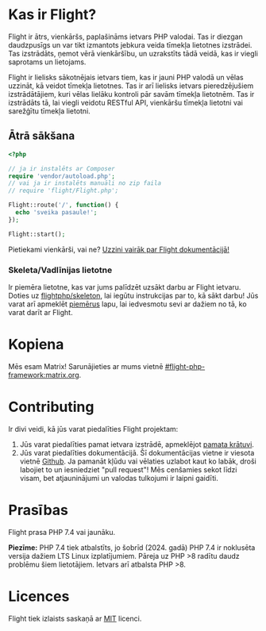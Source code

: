 # Kas ir Flight?

Flight ir ātrs, vienkāršs, paplašināms ietvars PHP valodai. Tas ir diezgan daudzpusīgs un var tikt izmantots jebkura veida tīmekļa lietotnes izstrādei. Tas izstrādāts, ņemot vērā vienkāršību, un uzrakstīts tādā veidā, kas ir viegli saprotams un lietojams.

Flight ir lielisks sākotnējais ietvars tiem, kas ir jauni PHP valodā un vēlas uzzināt, kā veidot tīmekļa lietotnes. Tas ir arī lielisks ietvars pieredzējušiem izstrādātājiem, kuri vēlas lielāku kontroli pār savām tīmekļa lietotnēm. Tas ir izstrādāts tā, lai viegli veidotu RESTful API, vienkāršu tīmekļa lietotni vai sarežģītu tīmekļa lietotni.

## Ātrā sākšana

```php
<?php

// ja ir instalēts ar Composer
require 'vendor/autoload.php';
// vai ja ir instalēts manuāli no zip faila
// require 'flight/Flight.php';

Flight::route('/', function() {
  echo 'sveika pasaule!';
});

Flight::start();
```

Pietiekami vienkārši, vai ne? [Uzzini vairāk par Flight dokumentācijā!](learn)

### Skeleta/Vadlīnijas lietotne

Ir piemēra lietotne, kas var jums palīdzēt uzsākt darbu ar Flight ietvaru. Doties uz [flightphp/skeleton](https://github.com/flightphp/skeleton), lai iegūtu instrukcijas par to, kā sākt darbu! Jūs varat arī apmeklēt [piemērus](examples) lapu, lai iedvesmotu sevi ar dažiem no tā, ko varat darīt ar Flight.

# Kopiena

Mēs esam Matrix! Sarunājieties ar mums vietnē [#flight-php-framework:matrix.org](https://matrix.to/#/#flight-php-framework:matrix.org).

# Contributing

Ir divi veidi, kā jūs varat piedalīties Flight projektam:

1. Jūs varat piedalīties pamat ietvara izstrādē, apmeklējot [pamata krātuvi](https://github.com/flightphp/core).
1. Jūs varat piedalīties dokumentācijā. Šī dokumentācijas vietne ir viesota vietnē [Github](https://github.com/flightphp/docs). Ja pamanāt kļūdu vai vēlaties uzlabot kaut ko labāk, droši labojiet to un iesniedziet "pull request"! Mēs cenšamies sekot līdzi visam, bet atjauninājumi un valodas tulkojumi ir laipni gaidīti.

# Prasības

Flight prasa PHP 7.4 vai jaunāku.

**Piezīme:** PHP 7.4 tiek atbalstīts, jo šobrīd (2024. gadā) PHP 7.4 ir noklusēta versija dažiem LTS Linux izplatījumiem. Pāreja uz PHP >8 radītu daudz problēmu šiem lietotājiem. Ietvars arī atbalsta PHP >8.

# Licences

Flight tiek izlaists saskaņā ar [MIT](https://github.com/flightphp/core/blob/master/LICENSE) licenci.